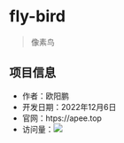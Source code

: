 # fly-bird

> 像素鸟

## 项目信息

- 作者：欧阳鹏
- 开发日期：2022年12月6日
- 官网：htps://apee.top
- 访问量：![](https://visitor-badge.glitch.me/badge?page_id=https%3A%2F%2Fgithub.com%2Foyps%2Ffly-bird&right_color=blue)